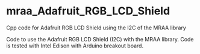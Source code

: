 # mraa_Adafruit_RGB_LCD_Shield
Cpp code for Adafruit RGB LCD Shield using the I2C of the MRAA library

Code to use the Adafruit RGB LCD Shield (I2C) with the MRAA library.
Code is tested with Intel Edison with Arduino breakout board.
